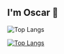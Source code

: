 ## I'm Oscar 👋

![Top Langs](https://github-readme-stats.vercel.app/api/top-langs/?username=OscarGitHub102&layout=compact&exclude_repo=PSP)

[![Top Langs](https://github-readme-stats.vercel.app/api/top-langs/?username=OscarGitHub102&layout=donut&exclude_repo=PSP)](https://github.com/OscarGitHub102/github-readme-stats)

<!-- &exclude_repo=JAVA,PSP -->
<!-- &hide=JAVA,PSP --> 
